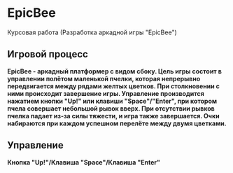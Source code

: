 # EpicBee
Курсовая работа (Разработка аркадной игры "EpicBee")
## Игровой процесс
**EpicBee - аркадный платформер с видом сбоку. Цель игры состоит в управлении полётом маленькой пчелки, которая непрерывно передвигается между рядами желтых цветков. При столкновении с ними происходит завершение игры. Управление производится нажатием кнопки "Up!" или клавиши "Space"/"Enter", при котором пчела совершает небольшой рывок вверх. При отсутствии рывков пчелка падает из-за силы тяжести, и игра также завершается. Очки набираются при каждом успешном перелёте между двумя цветками.**
 ## Управление
 **Кнопка "Up!"/Клавиша "Space"/Клавиша "Enter"**
